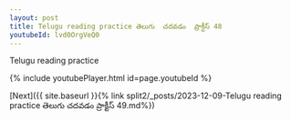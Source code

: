 ```yaml
---
layout: post
title: Telugu reading practice తెలుగు  చదవడం  ప్రాక్టీస్ 48
youtubeId: lvd0OrgVeQ0
---
```

 
 
Telugu reading practice
 
 
 
 
 


{% include youtubePlayer.html id=page.youtubeId %}
 
[Next]({{ site.baseurl }}{% link  split2/_posts/2023-12-09-Telugu reading practice తెలుగు  చదవడం  ప్రాక్టీస్ 49.md%})
 
